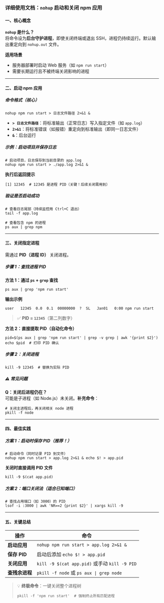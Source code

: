 ### 详细使用文档：`nohup` 启动和关闭 npm 应用

#### 一、核心概念

​**​`nohup` 是什么？​**​  
将命令设为​**​后台守护进程​**​，即使关闭终端或退出 SSH，进程仍持续运行。默认输出重定向到 `nohup.out` 文件。

​**​适用场景​**​

- 服务器部署时启动 Web 服务（如 `npm run start`）
- 需要长期运行且不被终端关闭影响的进程

---

#### 二、启动 npm 应用

##### 命令格式（核心）

```
nohup npm run start > 日志文件路径 2>&1 &
```

- ​**​`> 日志文件路径`​**​：将标准输出（正常日志）写入指定文件（如 `app.log`）
- ​**​`2>&1`​**​：将标准错误（如报错）重定向到标准输出（即同一日志文件）
- ​**​`&`​**​：后台运行

##### 示例：启动项目并保存日志

```
# 启动项目，日志保存到当前目录的 app.log
nohup npm run start > ./app.log 2>&1 &
```

​**​执行后返回提示​**​

```
[1] 12345  # 12345 是进程 PID（关键！后续关闭需用到）
```

##### 验证是否启动成功

```
# 查看日志尾部（持续监控用 Ctrl+C 退出）
tail -f app.log  

# 查看包含 npm 的进程
ps aux | grep npm
```

---

#### 三、关闭指定进程

需通过 ​**​PID（进程 ID）​**​ 关闭进程。

##### 步骤 1：查找进程 PID

​**​方法 1：通过 `ps` + `grep` 查找​**​

```
ps aux | grep 'npm run start'
```

​**​输出示例​**​

```
user   12345  0.0  0.1  00000000  ?  SL   Jan01   0:00 npm run start
```

> ✅ ​**​PID = `12345`​**​（第二列数字）

​**​方法 2：直接提取 PID（自动化命令）​**​

```
pid=$(ps aux | grep 'npm run start' | grep -v grep | awk '{print $2}')
echo $pid  # 打印 PID 确认
```

##### 步骤 2：关闭进程

```
kill -9 12345  # 替换为实际 PID
```

##### ⚠️ 常见问题

​**​Q：关闭后进程仍在？​**​  
可能是子进程（如 Node.js）未关闭。​**​补充命令​**​：

```
# 关闭主进程后，再关闭相关 node 进程
pkill -f node
```

---

#### 四、最佳实践

##### 方案 1：启动时保存 PID（推荐！）

```
# 启动命令（同时记录 PID 到文件）
nohup npm run start > app.log 2>&1 & echo $! > app.pid
```

​**​关闭时直接调用 PID 文件​**​

```
kill -9 $(cat app.pid)
```

##### 方案 2：端口关闭法（适合已知端口）

```
# 查找占用端口（如 3000）的 PID
lsof -i :3000 | awk 'NR==2 {print $2}' | xargs kill -9
```

---

#### 五、关键总结

|操作|命令|
|---|---|
|​**​启动应用​**​|`nohup npm run start > app.log 2>&1 &`|
|​**​保存 PID​**​|启动后添加 `echo $! > app.pid`|
|​**​关闭应用​**​|`kill -9 $(cat app.pid)` 或手动 `kill -9 PID`|
|​**​查残余进程​**​|`pkill -f node` 或 `ps aux \| grep node`|

> 💡 ​**​终极命令​**​：一键关闭整个进程树
> 
> ```
> pkill -f 'npm run start'  # 强制终止所有匹配进程
> ```